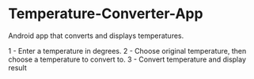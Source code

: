 # Temperature-Converter-App

Android app that converts and displays temperatures.

1 - Enter a temperature in degrees.
2 - Choose original temperature, then choose a temperature to convert to.
3 - Convert temperature and display result
